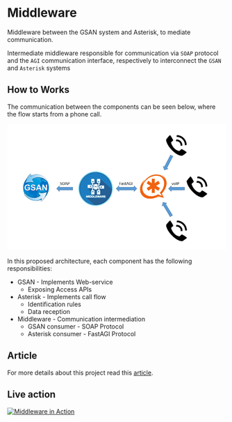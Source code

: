 # Middleware
Middleware between the GSAN system and Asterisk, to mediate communication.

Intermediate middleware responsible for communication via `SOAP` protocol and the `AGI` communication interface,
respectively to interconnect the ``GSAN`` and ``Asterisk`` systems


## How to Works
The communication between the components can be seen below, where the flow starts from a phone call.

[![Flow](https://github.com/mbahiense/tcc_integration/blob/master/image/representacao.PNG?raw=true)](https://github.com/mbahiense/tcc_integration)

In this proposed architecture, each component has the following responsibilities:

* GSAN - Implements Web-service
    * Exposing Access APIs
* Asterisk - Implements call flow
    * Identification rules
    * Data reception
* Middleware - Communication intermediation
    * GSAN consumer - SOAP Protocol
    * Asterisk consumer - FastAGI Protocol


## Article
For more details about this project read this [article](https://github.com/mbahiense/tcc_integration/blob/master/TCC%20-%20Integracao%20GSAN%20x%20URA.pdf?raw=true).


## Live action
[![Middleware in Action](https://img.youtube.com/vi/uJ64RK2m4G8/0.jpg)](https://www.youtube.com/watch?v=uJ64RK2m4G8)
